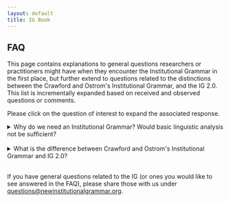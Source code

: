 ```yaml
---
layout: default
title: IG Book
---
```


## FAQ

This page contains explanations to general questions researchers or practitioners might have when they encounter the Institutional Grammar in the first place, but further extend to questions related to the distinctions between the Crawford and Ostrom's Institutional Grammar, and the IG 2.0. This list is incrementally expanded based on received and observed questions or comments.

Please click on the question of interest to expand the associated response.

<details>
  <summary>Why do we need an Institutional Grammar? Would basic linguistic analysis not be sufficient?</summary><br/>
  
  The central difference between an institutional grammar and a linguistic grammar is that the former exclusively focuses on language that reflects institutional information in the form of strategies, conventions, descriptive norms, and injunctive expressions. While the encoding using linguistic parsers bears opportunities to extract a basic structure, they inherently focus on the syntactic structure, but are rather focused on capturing syntactic style than specific institutional semantics of relevance for the analyst. While linguistic grammars are open with respect to expressive patterns, the Institutional Grammar exclusively focuses on expressions - here in stylized form - that focus on an activity in the form ```someone does/may do/must do``` (regulative expressions), or on existential characterizations in the form ```something is/may be/must be``` (constitutive expressions). In practice, these can occur in combination (hybrid statements), and be decomposed for further analysis. The statements captured in an Institutional Grammar furthermore have a fixed frame of reference in the form of the action situation. More details on the distinction between linguistic and institutional grammars are provided in Chapter 3 of the book.
</details>
<br/>

<details>
  <summary>What is the difference between Crawford and Ostrom's Institutional Grammar and IG 2.0?</summary><br/>
  
  In a nutshell, the central differences between Crawford and Ostrom's Institutional Grammar and the Institutional Grammar 2.0 are the following:
  
  * Crawford and Ostrom's grammar considers a single Conditions component that reflects the contextual embedding of institutional statements, whereas the IG 2.0 distinguishes between *activation conditions* (roughly corresponding to preconditions) for a given statement to apply, and *execution constraints* that qualify the execution of a particular activity.
  
  * Crawford and Ostrom's grammar exclusively focuses on the syntactic representation of *regulative statements*, whereas IG 2.0 refines the regulative syntax and further introduces a syntax for *constitutive statements*, alongside the notion of combinations thereof (*hybrid institutional statements*).
  
  * In Crawford and Ostrom's institutional grammar, the characterization of institution types primarily orients on syntactic features of a given institutional statements, whereas *IG 2.0 orients on the semantics of the institution* (e.g., process from which institution originates), while allowing for syntactically equivalent representation of norms and rules. The same principle equally applies for regulative and constitutive statements in IG 2.0 (see Chapter 4 of the book).
  
  * Based on the levels of expressiveness, IG 2.0 includes additional features that can extract institutional information at greater, and configurable, level of detail -- IG Extended to engage in *deep structural parsing*, and IG Logico to engage in *semantic analysis*. The particular choice and configuration of features is guided by analytical needs and applied techniques (discussed in the [IG 2.0 Codebook](https://arxiv.org/abs/2008.08937) as well as Chapter 8 of the book).
  
  * While both variants of the institutional grammar are different, IG 2.0 is inherently backward-compatible, i.e., by removing additional features such as constitutive statements, higher levels of expressiveness, IG Core-encoded institutional statements can be collapsed into the more coarse-grained structure of the original IG (combining activation conditions and execution constraints, combining nested structures into single expression).
  
</details>
<br/>

If you have general questions related to the IG (or ones you would like to see answered in the FAQ), please share those with us under [questions@newinstitutionalgrammar.org](mailto:questions@newinstitutionalgrammar.org). 


